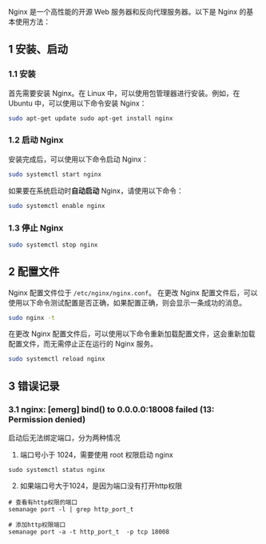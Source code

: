 Nginx 是一个高性能的开源 Web 服务器和反向代理服务器。以下是 Nginx 的基本使用方法：

## 1 安装、启动
### 1.1 安装
首先需要安装 Nginx。在 Linux 中，可以使用包管理器进行安装。例如，在 Ubuntu 中，可以使用以下命令安装 Nginx：

```sh
sudo apt-get update sudo apt-get install nginx
```

### 1.2 启动 Nginx
安装完成后，可以使用以下命令启动 Nginx：
```sh
sudo systemctl start nginx
```

如果要在系统启动时**自动启动** Nginx，请使用以下命令：
```sh
sudo systemctl enable nginx
```

### 1.3 停止 Nginx
```sh
sudo systemctl stop nginx
```

## 2 配置文件
Nginx 配置文件位于 `/etc/nginx/nginx.conf`。 在更改 Nginx 配置文件后，可以使用以下命令测试配置是否正确，如果配置正确，则会显示一条成功的消息。
```sh
sudo nginx -t
```

在更改 Nginx 配置文件后，可以使用以下命令重新加载配置文件，这会重新加载配置文件，而无需停止正在运行的 Nginx 服务。
```sh
sudo systemctl reload nginx
```


## 3 错误记录
### 3.1 nginx: [emerg] bind() to 0.0.0.0:18008 failed (13: Permission denied)
启动后无法绑定端口，分为两种情况
1. 端口号小于 1024，需要使用 root 权限启动 nginx
```shell
sudo systemctl status nginx
```
2. 如果端口号大于1024，是因为端口没有打开http权限
```shell
# 查看有http权限的端口
semanage port -l | grep http_port_t

# 添加http权限端口
semanage port -a -t http_port_t  -p tcp 18008
```

